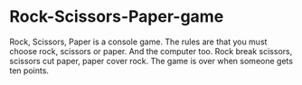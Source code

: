 # Rock-Scissors-Paper-game
Rock, Scissors, Paper is a console game.
The rules are that you must choose rock, scissors or paper. 
And the computer too. 
Rock break scissors, 
scissors cut paper, 
paper cover rock. 
The game is over when someone gets ten points.
